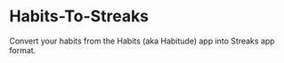 # Habits-To-Streaks
Convert your habits from the Habits (aka Habitude) app into Streaks app format.
